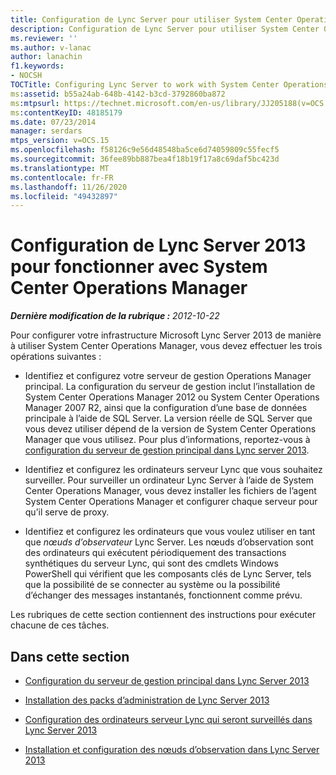 ```yaml
---
title: Configuration de Lync Server pour utiliser System Center Operations Manager
description: Configuration de Lync Server pour utiliser System Center Operations Manager.
ms.reviewer: ''
ms.author: v-lanac
author: lanachin
f1.keywords:
- NOCSH
TOCTitle: Configuring Lync Server to work with System Center Operations Manager
ms:assetid: b55a24ab-648b-4142-b3cd-3792860ba872
ms:mtpsurl: https://technet.microsoft.com/en-us/library/JJ205188(v=OCS.15)
ms:contentKeyID: 48185179
ms.date: 07/23/2014
manager: serdars
mtps_version: v=OCS.15
ms.openlocfilehash: f58126c9e56d48548ba5ce6d74059809c55fecf5
ms.sourcegitcommit: 36fee89bb887bea4f18b19f17a8c69daf5bc423d
ms.translationtype: MT
ms.contentlocale: fr-FR
ms.lasthandoff: 11/26/2020
ms.locfileid: "49432897"
---
```

# <a name="configuring-lync-server-2013-to-work-with-system-center-operations-manager"></a>Configuration de Lync Server 2013 pour fonctionner avec System Center Operations Manager

<div data-xmlns="http://www.w3.org/1999/xhtml">

<div class="topic" data-xmlns="http://www.w3.org/1999/xhtml" data-msxsl="urn:schemas-microsoft-com:xslt" data-cs="https://msdn.microsoft.com/">

<div data-asp="https://msdn2.microsoft.com/asp">



</div>

<div id="mainSection">

<div id="mainBody">

<span> </span>

_**Dernière modification de la rubrique :** 2012-10-22_

Pour configurer votre infrastructure Microsoft Lync Server 2013 de manière à utiliser System Center Operations Manager, vous devez effectuer les trois opérations suivantes :

  - Identifiez et configurez votre serveur de gestion Operations Manager principal. La configuration du serveur de gestion inclut l’installation de System Center Operations Manager 2012 ou System Center Operations Manager 2007 R2, ainsi que la configuration d’une base de données principale à l’aide de SQL Server. La version réelle de SQL Server que vous devez utiliser dépend de la version de System Center Operations Manager que vous utilisez. Pour plus d’informations, reportez-vous à [configuration du serveur de gestion principal dans Lync server 2013](lync-server-2013-configuring-the-primary-management-server.md).

  - Identifiez et configurez les ordinateurs serveur Lync que vous souhaitez surveiller. Pour surveiller un ordinateur Lync Server à l’aide de System Center Operations Manager, vous devez installer les fichiers de l’agent System Center Operations Manager et configurer chaque serveur pour qu’il serve de proxy.

  - Identifiez et configurez les ordinateurs que vous voulez utiliser en tant que *nœuds d’observateur* Lync Server. Les nœuds d’observation sont des ordinateurs qui exécutent périodiquement des transactions synthétiques du serveur Lync, qui sont des cmdlets Windows PowerShell qui vérifient que les composants clés de Lync Server, tels que la possibilité de se connecter au système ou la possibilité d’échanger des messages instantanés, fonctionnent comme prévu.

Les rubriques de cette section contiennent des instructions pour exécuter chacune de ces tâches.

<div>

## <a name="in-this-section"></a>Dans cette section

  - [Configuration du serveur de gestion principal dans Lync Server 2013](lync-server-2013-configuring-the-primary-management-server.md)

  - [Installation des packs d’administration de Lync Server 2013](lync-server-2013-installing-the-lync-server-2013-management-packs.md)

  - [Configuration des ordinateurs serveur Lync qui seront surveillés dans Lync Server 2013](lync-server-2013-configuring-the-lync-server-computers-that-will-be-monitored.md)

  - [Installation et configuration des nœuds d’observation dans Lync Server 2013](lync-server-2013-installing-and-configuring-watcher-nodes.md)

</div>

</div>

<span> </span>

</div>

</div>

</div>

